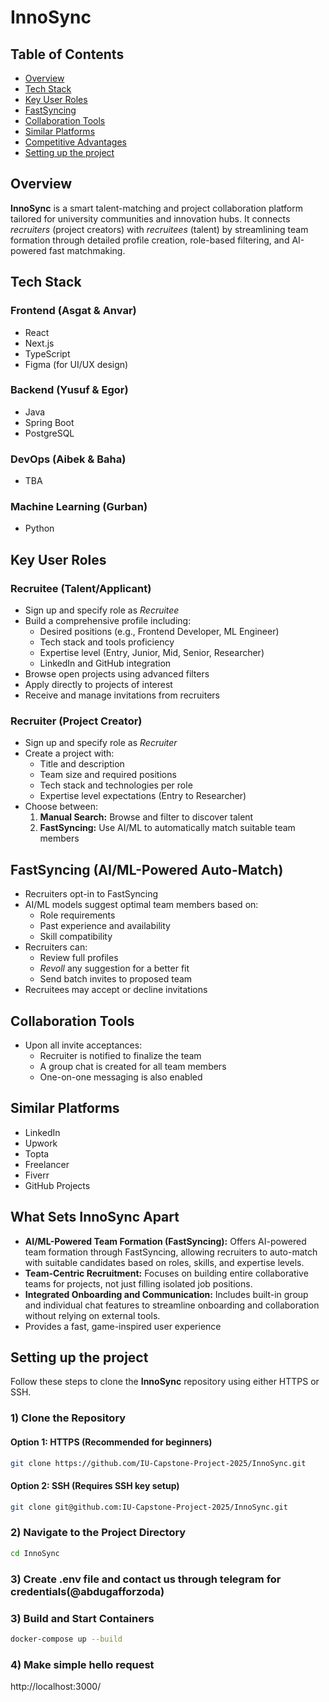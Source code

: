 # InnoSync

## Table of Contents
- [Overview](#overview)
- [Tech Stack](#tech-stack)
- [Key User Roles](#key-user-roles)
- [FastSyncing](#fastsyncing-aiml-powered-auto-match)
- [Collaboration Tools](#collaboration-tools)
- [Similar Platforms](#similar-platforms)
- [Competitive Advantages](#what-sets-innosync-apart)
- [Setting up the project](#setting-up-the-project)

## Overview

**InnoSync** is a smart talent-matching and project collaboration platform tailored for university communities and innovation hubs. It connects _recruiters_ (project creators) with _recruitees_ (talent) by streamlining team formation through detailed profile creation, role-based filtering, and AI-powered fast matchmaking.

## Tech Stack

### Frontend (Asgat & Anvar)
- React
- Next.js
- TypeScript
- Figma (for UI/UX design)

### Backend (Yusuf & Egor)
- Java
- Spring Boot
- PostgreSQL

### DevOps (Aibek & Baha)
- TBA

### Machine Learning (Gurban)
- Python

## Key User Roles

### Recruitee (Talent/Applicant)

- Sign up and specify role as _Recruitee_
- Build a comprehensive profile including:
  - Desired positions (e.g., Frontend Developer, ML Engineer)
  - Tech stack and tools proficiency
  - Expertise level (Entry, Junior, Mid, Senior, Researcher)
  - LinkedIn and GitHub integration
- Browse open projects using advanced filters
- Apply directly to projects of interest
- Receive and manage invitations from recruiters

### Recruiter (Project Creator)

- Sign up and specify role as _Recruiter_
- Create a project with:
  - Title and description
  - Team size and required positions
  - Tech stack and technologies per role
  - Expertise level expectations (Entry to Researcher)
- Choose between:
  1. **Manual Search:** Browse and filter to discover talent
  2. **FastSyncing:** Use AI/ML to automatically match suitable team members

## FastSyncing (AI/ML-Powered Auto-Match)

- Recruiters opt-in to FastSyncing
- AI/ML models suggest optimal team members based on:
  - Role requirements
  - Past experience and availability
  - Skill compatibility
- Recruiters can:
  - Review full profiles
  - _Revoll_ any suggestion for a better fit
  - Send batch invites to proposed team
- Recruitees may accept or decline invitations

## Collaboration Tools

- Upon all invite acceptances:
  - Recruiter is notified to finalize the team
  - A group chat is created for all team members
  - One-on-one messaging is also enabled

## Similar Platforms

- LinkedIn
- Upwork
- Topta
- Freelancer
- Fiverr
- GitHub Projects

## What Sets InnoSync Apart

- **AI/ML-Powered Team Formation (FastSyncing):** Offers AI-powered team formation through FastSyncing, allowing recruiters to auto-match with suitable candidates based on roles, skills, and expertise levels.
- **Team-Centric Recruitment:** Focuses on building entire collaborative teams for projects, not just filling isolated job positions.
- **Integrated Onboarding and Communication:** Includes built-in group and individual chat features to streamline onboarding and collaboration without relying on external tools.
- Provides a fast, game-inspired user experience

## Setting up the project
Follow these steps to clone the **InnoSync** repository using either HTTPS or SSH.
### 1) Clone the Repository
#### **Option 1: HTTPS (Recommended for beginners)**
```bash
git clone https://github.com/IU-Capstone-Project-2025/InnoSync.git
```
#### **Option 2: SSH (Requires SSH key setup)**
```bash
git clone git@github.com:IU-Capstone-Project-2025/InnoSync.git
```
### 2) Navigate to the Project Directory
```bash
cd InnoSync
```
### 3) Create .env file and contact us through telegram for credentials(@abdugafforzoda)
### 3)  Build and Start Containers
```bash
docker-compose up --build
```
### 4)  Make simple hello request
http://localhost:3000/

